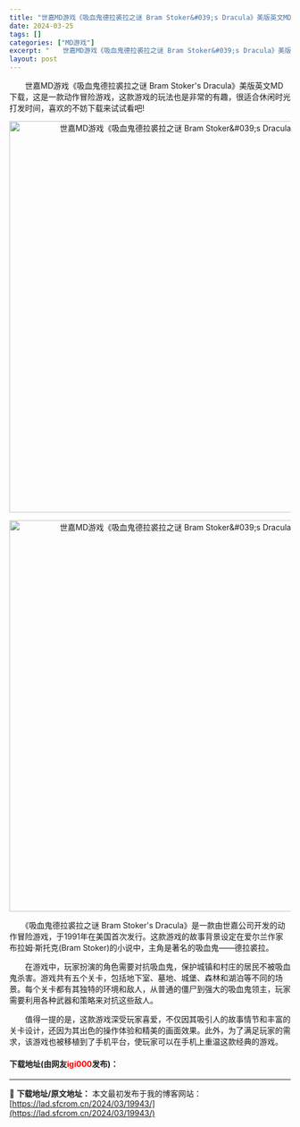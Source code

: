 ```yaml
---
title: "世嘉MD游戏《吸血鬼德拉裘拉之谜 Bram Stoker&#039;s Dracula》美版英文MD下载"
date: 2024-03-25
tags: []
categories: ["MD游戏"]
excerpt: "　　世嘉MD游戏《吸血鬼德拉裘拉之谜 Bram Stoker&#039;s Dracula》美版英文MD下载，这是一款动作冒险游戏，这款游戏的玩法也是非常的有趣，很适合休闲时光打发时间，喜欢的不妨下载来试试看吧! 　　《吸血鬼德拉裘拉之谜 Bram Stoker&#039;s Dracula》是一款由世&hellip;"
layout: post
---
```


 <p>　　世嘉MD游戏《吸血鬼德拉裘拉之谜 Bram Stoker&#39;s Dracula》美版英文MD下载，这是一款动作冒险游戏，这款游戏的玩法也是非常的有趣，很适合休闲时光打发时间，喜欢的不妨下载来试试看吧!</p> <p align="center"><img align="" border="0" src="https://lad.sfcrom.cn/wp-content/uploads/2024/03/20240325_6601211a8cf1e.webp" width="700" alt="世嘉MD游戏《吸血鬼德拉裘拉之谜 Bram Stoker&amp;#039;s Dracula》美版英文MD下载" /></p> <p align="center"><img align="" border="0" src="https://lad.sfcrom.cn/wp-content/uploads/2024/03/20240325_6601211ae4832.webp" width="700" alt="世嘉MD游戏《吸血鬼德拉裘拉之谜 Bram Stoker&amp;#039;s Dracula》美版英文MD下载" /></p> <p>　　《吸血鬼德拉裘拉之谜 Bram Stoker&#39;s Dracula》是一款由世嘉公司开发的动作冒险游戏，于1991年在美国首次发行。这款游戏的故事背景设定在爱尔兰作家布拉姆&middot;斯托克(Bram Stoker)的小说中，主角是著名的吸血鬼&mdash;&mdash;德拉裘拉。</p> <p>　　在游戏中，玩家扮演的角色需要对抗吸血鬼，保护城镇和村庄的居民不被吸血鬼杀害。游戏共有五个关卡，包括地下室、墓地、城堡、森林和湖泊等不同的场景。每个关卡都有其独特的环境和敌人，从普通的僵尸到强大的吸血鬼领主，玩家需要利用各种武器和策略来对抗这些敌人。</p> <p>　　值得一提的是，这款游戏深受玩家喜爱，不仅因其吸引人的故事情节和丰富的关卡设计，还因为其出色的操作体验和精美的画面效果。此外，为了满足玩家的需求，该游戏也被移植到了手机平台，使玩家可以在手机上重温这款经典的游戏。</p> <p><h4>下载地址(由网友<font color="red">igi000</font>发布)：</h4></p> 

---
📖 **下载地址/原文地址：** 本文最初发布于我的博客网站：[https://lad.sfcrom.cn/2024/03/19943/](https://lad.sfcrom.cn/2024/03/19943/)
